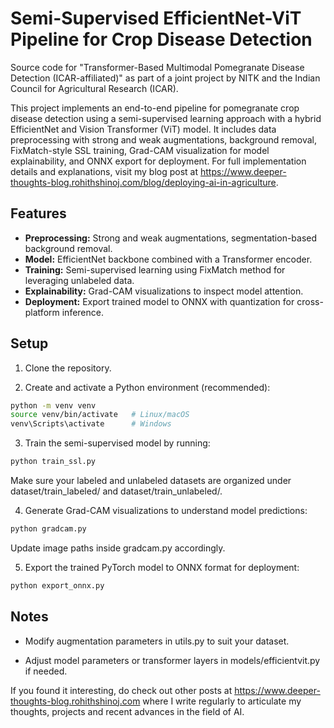 # Semi-Supervised EfficientNet-ViT Pipeline for Crop Disease Detection

Source code for "Transformer-Based Multimodal Pomegranate Disease Detection (ICAR-affiliated)" as part of a joint project by NITK and the Indian Council for Agricultural Research (ICAR).

This project implements an end-to-end pipeline for pomegranate crop disease detection using a semi-supervised learning approach with a hybrid EfficientNet and Vision Transformer (ViT) model. It includes data preprocessing with strong and weak augmentations, background removal, FixMatch-style SSL training, Grad-CAM visualization for model explainability, and ONNX export for deployment. For full implementation details and explanations, visit my blog post at https://www.deeper-thoughts-blog.rohithshinoj.com/blog/deploying-ai-in-agriculture.


## Features

- **Preprocessing:** Strong and weak augmentations, segmentation-based background removal.
- **Model:** EfficientNet backbone combined with a Transformer encoder.
- **Training:** Semi-supervised learning using FixMatch method for leveraging unlabeled data.
- **Explainability:** Grad-CAM visualizations to inspect model attention.
- **Deployment:** Export trained model to ONNX with quantization for cross-platform inference.

## Setup

1. Clone the repository.

2. Create and activate a Python environment (recommended):

```bash
python -m venv venv
source venv/bin/activate   # Linux/macOS
venv\Scripts\activate      # Windows
```
3. Train the semi-supervised model by running:

```bash
python train_ssl.py
```

Make sure your labeled and unlabeled datasets are organized under dataset/train_labeled/ and dataset/train_unlabeled/.

4. Generate Grad-CAM visualizations to understand model predictions:

```bash
python gradcam.py
```
Update image paths inside gradcam.py accordingly.

5. Export the trained PyTorch model to ONNX format for deployment:

```bash
python export_onnx.py
```

## Notes

- Modify augmentation parameters in utils.py to suit your dataset.

- Adjust model parameters or transformer layers in models/efficientvit.py if needed.

If you found it interesting, do check out other posts at https://www.deeper-thoughts-blog.rohithshinoj.com where I write regularly to articulate my thoughts, projects and recent advances in the field of AI.
